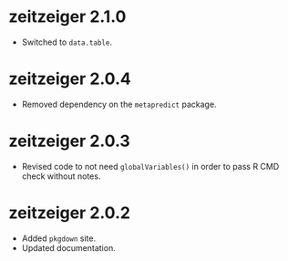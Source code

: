 # zeitzeiger 2.1.0
* Switched to `data.table`.

# zeitzeiger 2.0.4
* Removed dependency on the `metapredict` package.

# zeitzeiger 2.0.3
* Revised code to not need `globalVariables()` in order to pass R CMD check without notes. 

# zeitzeiger 2.0.2
* Added `pkgdown` site.
* Updated documentation.
